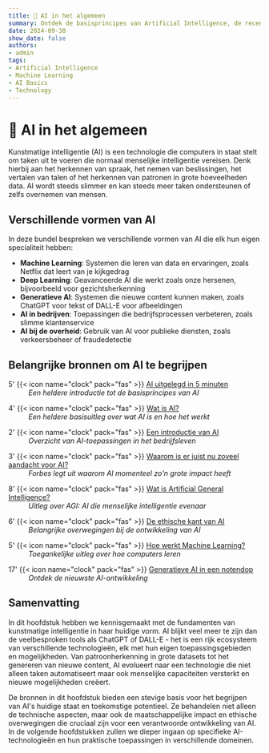 ```yaml
---
title: 🤖 AI in het algemeen
summary: Ontdek de basisprincipes van Artificial Intelligence, de recente ontwikkelingen, en de potentiële impact op onze samenleving.
date: 2024-09-30
show_date: false
authors:
- admin
tags:
- Artificial Intelligence
- Machine Learning
- AI Basics
- Technology
---
```


<style>
.article-description {
 display: block;
 margin-left: 40px;
}
</style>

# 🤖 AI in het algemeen

Kunstmatige intelligentie (AI) is een technologie die computers in staat stelt om taken uit te voeren die normaal menselijke intelligentie vereisen. Denk hierbij aan het herkennen van spraak, het nemen van beslissingen, het vertalen van talen of het herkennen van patronen in grote hoeveelheden data. AI wordt steeds slimmer en kan steeds meer taken ondersteunen of zelfs overnemen van mensen.

## Verschillende vormen van AI

In deze bundel bespreken we verschillende vormen van AI die elk hun eigen specialiteit hebben:

- **Machine Learning**: Systemen die leren van data en ervaringen, zoals Netflix dat leert van je kijkgedrag
- **Deep Learning**: Geavanceerde AI die werkt zoals onze hersenen, bijvoorbeeld voor gezichtsherkenning
- **Generatieve AI**: Systemen die nieuwe content kunnen maken, zoals ChatGPT voor tekst of DALL-E voor afbeeldingen
- **AI in bedrijven**: Toepassingen die bedrijfsprocessen verbeteren, zoals slimme klantenservice
- **AI bij de overheid**: Gebruik van AI voor publieke diensten, zoals verkeersbeheer of fraudedetectie


## Belangrijke bronnen om AI te begrijpen

5' {{< icon name="clock" pack="fas" >}} [AI uitgelegd in 5 minuten](https://www.youtube.com/watch?v=2ePf9rue1Ao)<br>
<span class="article-description">*Een heldere introductie tot de basisprincipes van AI*</span>

4' {{< icon name="clock" pack="fas" >}} [Wat is AI?](https://www.ibm.com/topics/artificial-intelligence)<br>
<span class="article-description">*Een heldere basisuitleg over wat AI is en hoe het werkt*</span>

2' {{< icon name="clock" pack="fas" >}} [Een introductie van AI](https://www.mckinsey.com/featured-insights/artificial-intelligence/what-is-ai)<br>
<span class="article-description">*Overzicht van AI-toepassingen in het bedrijfsleven*</span>

3' {{< icon name="clock" pack="fas" >}} [Waarom is er juist nu zoveel aandacht voor AI?](https://www.forbes.com/sites/bernardmarr/2023/03/20/why-is-artificial-intelligence-booming-right-now/)<br>
<span class="article-description">*Forbes legt uit waarom AI momenteel zo'n grote impact heeft*</span>

8' {{< icon name="clock" pack="fas" >}} [Wat is Artificial General Intelligence?](https://www.techtarget.com/searchenterpriseai/definition/artificial-general-intelligence-AGI)<br>
<span class="article-description">*Uitleg over AGI: AI die menselijke intelligentie evenaar*</span>

6' {{< icon name="clock" pack="fas" >}} [De ethische kant van AI](https://www.weforum.org/agenda/2024/01/ai-ethics-principles-framework/)<br>
<span class="article-description">*Belangrijke overwegingen bij de ontwikkeling van AI*</span>

5' {{< icon name="clock" pack="fas" >}} [Hoe werkt Machine Learning?](https://www.nature.com/articles/nature14539)<br>
<span class="article-description">*Toegankelijke uitleg over hoe computers leren*</span>

17' {{< icon name="clock" pack="fas" >}} [Generatieve AI in een notendop](https://www.youtube.com/watch?v=2IK3DFHRFfw)<br>
<span class="article-description">*Ontdek de nieuwste AI-ontwikkeling*</span>

## Samenvatting

In dit hoofdstuk hebben we kennisgemaakt met de fundamenten van kunstmatige intelligentie in haar huidige vorm. AI blijkt veel meer te zijn dan de veelbesproken tools als ChatGPT of DALL-E - het is een rijk ecosysteem van verschillende technologieën, elk met hun eigen toepassingsgebieden en mogelijkheden. Van patroonherkenning in grote datasets tot het genereren van nieuwe content, AI evolueert naar een technologie die niet alleen taken automatiseert maar ook menselijke capaciteiten versterkt en nieuwe mogelijkheden creëert.

De bronnen in dit hoofdstuk bieden een stevige basis voor het begrijpen van AI's huidige staat en toekomstige potentieel. Ze behandelen niet alleen de technische aspecten, maar ook de maatschappelijke impact en ethische overwegingen die cruciaal zijn voor een verantwoorde ontwikkeling van AI. In de volgende hoofdstukken zullen we dieper ingaan op specifieke AI-technologieën en hun praktische toepassingen in verschillende domeinen.